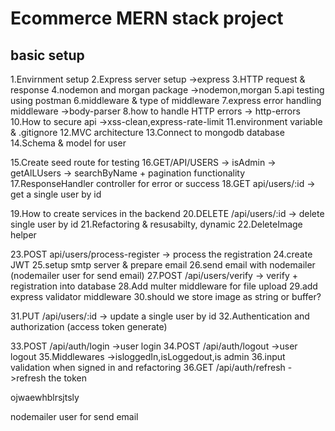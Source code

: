 # Ecommerce MERN stack project
## basic setup
<!-- 1st commit -->
1.Envirnment setup
2.Express server setup ->express
3.HTTP request & response
4.nodemon and morgan package ->nodemon,morgan
5.api testing using postman
6.middleware &  type of middleware
7.express error handling middleware ->body-parser
8.how to handle HTTP errors -> http-errors
10.How to secure api ->xss-clean,express-rate-limit
11.environment variable & .gitignore
12.MVC architecture
13.Connect to mongodb database
14.Schema & model for user
<!-- 2nd commit -->
<!-- seed main reason hocche sob reset kore newa -->
15.Create seed route for testing 
16.GET/API/USERS -> isAdmin -> getAlLUsers -> searchByName + pagination functionality
17.ResponseHandler controller for error or success
18.GET api/users/:id -> get a single user by id
<!-- 3rd Commit -->
19.How to create services in the backend
20.DELETE /api/users/:id -> delete single user by id
21.Refactoring & resusabilty, dynamic
22.DeleteImage helper
<!-- post branch -->
23.POST api/users/process-register -> process the registration
24.create JWT
25.setup smtp server & prepare email
26.send email with nodemailer (nodemailer user for send email)
27.POST /api/users/verify -> verify + registration into database
28.Add multer middleware for file upload
29.add express validator middleware
30.should we store image as string or buffer?
<!-- 4th commit -->
31.PUT /api/users/:id -> update a single user by id
32.Authentication and authorization (access token generate)
<!-- 5th commit -->
33.POST /api/auth/login ->user login
34.POST /api/auth/logout ->user logout
35.Middlewares ->isloggedIn,isLoggedout,is admin
36.input validation when signed in and refactoring
36.GET /api/auth/refresh ->refresh the token


ojwaewhblrsjtsly

nodemailer user for send email





